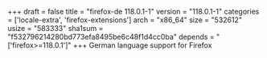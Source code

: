 +++
draft = false
title = "firefox-de 118.0.1-1"
version = "118.0.1-1"
categories = ['locale-extra', 'firefox-extensions']
arch = "x86_64"
size = "532612"
usize = "583333"
sha1sum = "f532796214280bd773efa8495be6c48f1d4cc0ba"
depends = "['firefox>=118.0.1']"
+++
German language support for Firefox
